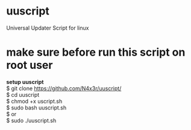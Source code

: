 # uuscript
Universal Updater Script for linux



# make sure before run this script on root user
<b>setup uuscript</b> <br>
$ git clone https://github.com/N4x3r/uuscript/ <br>
$ cd uuscript <br>
$ chmod +x uscript.sh <br>
$ sudo bash uuscript.sh <br>
$ or<br>
$ sudo ./uuscript.sh <br>
